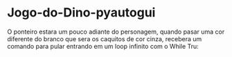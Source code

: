 # Jogo-do-Dino-pyautogui

O ponteiro estara um pouco adiante do personagem, quando pasar uma cor diferente do branco que sera os caquitos de cor cinza, recebera um comando para pular entrando em um loop infinito com o While Tru:

